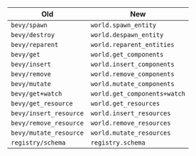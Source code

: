 | Old                    | New                           |
|------------------------|-------------------------------|
| `bevy/spawn`           | `world.spawn_entity`          |
| `bevy/destroy`         | `world.despawn_entity`        |
| `bevy/reparent`        | `world.reparent_entities`     |
| `bevy/get`             | `world.get_components`        |
| `bevy/insert`          | `world.insert_components`     |
| `bevy/remove`          | `world.remove_components`     |
| `bevy/mutate`          | `world.mutate_components`     |
| `bevy/get+watch`       | `world.get_components+watch`  |
| `bevy/get_resource`    | `world.get_resources`         |
| `bevy/insert_resource` | `world.insert_resources`      |
| `bevy/remove_resource` | `world.remove_resources`      |
| `bevy/mutate_resource` | `world.mutate_resources`      |
| `registry/schema`      | `registry.schema`             |
